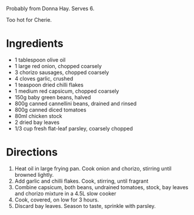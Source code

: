 Probably from Donna Hay. Serves 6.

Too hot for Cherie.

# Ingredients

* 1 tablespoon olive oil
* 1 large red onion, chopped coarsely
* 3 chorizo sausages, chopped coarsely
* 4 cloves garlic, crushed
* 1 teaspoon dried chilli flakes
* 1 medium red capsicum, chopped coarsely
* 150g baby green beans, halved
* 800g canned cannellini beans, drained and rinsed
* 800g canned diced tomatoes
* 80ml chicken stock
* 2 dried bay leaves
* 1/3 cup fresh flat-leaf parsley, coarsely chopped

# Directions

1. Heat oil in large frying pan. Cook onion and chorizo, stirring until browned lightly.
2. Add garlic and chilli flakes. Cook, stirring, until fragrant
3. Combine capsicum, both beans, undrained tomatoes, stock, bay leaves and chorizo mixture in a 4.5L slow cooker
4. Cook, covered, on low for 3 hours.
5. Discard bay leaves. Season to taste, sprinkle with parsley.